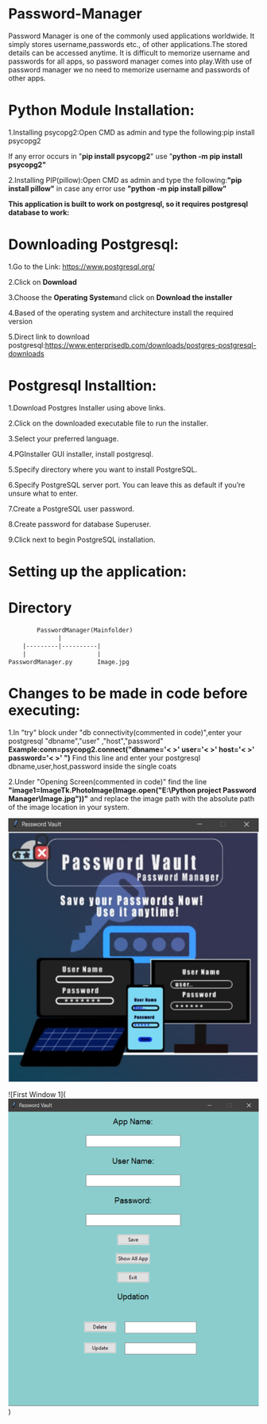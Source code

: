 # Password-Manager
Password Manager is one of the commonly used applications worldwide. It simply stores username,passwords etc., of other applications.The stored details can be accessed anytime. It is difficult to memorize  username and passwords for all apps, so password manager comes into play.With use of password manager we no need to memorize username and passwords of other apps.
# Python Module Installation:
1.Installing psycopg2:Open CMD as admin and type the following:pip install psycopg2 

If any error occurs in "<b>pip install psycopg2</b>" use "<b>python -m pip install psycopg2"</b>

2.Installing PIP(pillow):Open CMD as admin and type the following:<b>"pip install pillow"</b> in case any error use <b>"python -m pip install pillow"</b>


<b>This application is built to work on postgresql, so it requires postgresql database to work:</b>
# Downloading Postgresql:
1.Go to the Link: <a href="https://www.postgresql.org/" target="_blank"> https://www.postgresql.org/</a>

2.Click on <b>Download</b>

3.Choose the <b>Operating System</b>and click on <b>Download the installer</b>

4.Based of the operating system and architecture install the required version

5.Direct link to download postgresql:<a href="https://www.enterprisedb.com/downloads/postgres-postgresql-downloads" target="_blank">https://www.enterprisedb.com/downloads/postgres-postgresql-downloads</a>
# Postgresql Installtion:
1.Download Postgres Installer using above links.

2.Click on the downloaded executable file to run the installer.

3.Select your preferred language.

4.PGInstaller GUI installer, install postgresql.

5.Specify directory where you want to install PostgreSQL.

6.Specify PostgreSQL server port. You can leave this as default if you’re unsure what to enter.

7.Create a PostgreSQL user password.

8.Create password for database Superuser.

9.Click next to begin PostgreSQL installation.

# Setting up the application:
       
# Directory
            PasswordManager(Mainfolder)
                  |
        |---------|----------|
        |                    |
    PasswordManager.py       Image.jpg

# Changes to be made in code before executing:
1.In "try" block under "db connectivity(commented in code)",enter your postgresql "dbname","user" ,"host","password"
<b>Example:conn=psycopg2.connect("dbname='< >' user='< >' host='< >' password='< >' ")</b>
Find this line and enter your postgresql dbname,user,host,password inside the single coats

2.Under "Opening Screen(commented in code)" find the line <b>"image1=ImageTk.PhotoImage(Image.open("E:\Python project Password Manager\Image.jpg"))"</b> and replace the image path with the absolute path of the image location in your system.
  
 ![First Window 1](https://raw.githubusercontent.com/Balajijagan2000/Password-Manager/main/Reference%20Images/img2.PNG)
 
  
 ![First Window 1]( 
 ![First Window 1](https://raw.githubusercontent.com/Balajijagan2000/Password-Manager/main/Reference%20Images/img5.PNG))

                              
      
      


